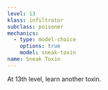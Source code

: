 ```yaml
---
level: 13
klass: infiltrator
subclass: poisoner
mechanics:
  - type: model-choice
    options: true
    model: sneak-toxin
name: Sneak Toxin
---
```

At 13th level, learn another toxin.

<me-edge-list id="sneak-toxin" />

